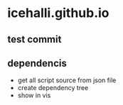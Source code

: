 # icehalli.github.io
## test commit

## dependencis
- get all script source from json file
- create dependency tree
- show in vis